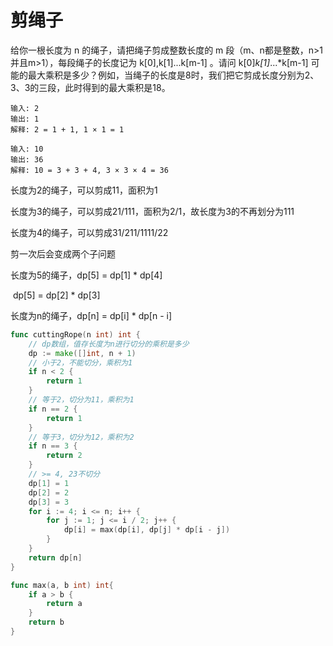 # 剪绳子

给你一根长度为 n 的绳子，请把绳子剪成整数长度的 m 段（m、n都是整数，n>1并且m>1），每段绳子的长度记为 k[0],k[1]...k[m-1] 。请问 k[0]*k[1]*...*k[m-1] 可能的最大乘积是多少？例如，当绳子的长度是8时，我们把它剪成长度分别为2、3、3的三段，此时得到的最大乘积是18。

```
输入: 2
输出: 1
解释: 2 = 1 + 1, 1 × 1 = 1
```

```
输入: 10
输出: 36
解释: 10 = 3 + 3 + 4, 3 × 3 × 4 = 36
```

长度为2的绳子，可以剪成11，面积为1

长度为3的绳子，可以剪成21/111，面积为2/1，故长度为3的不再划分为111

长度为4的绳子，可以剪成31/211/1111/22

剪一次后会变成两个子问题

长度为5的绳子，dp[5] = dp[1] * dp[4]

​                             dp[5] = dp[2] * dp[3]

长度为n的绳子，dp[n] = dp[i] * dp[n - i]

```go
func cuttingRope(n int) int {
    // dp数组，值存长度为n进行切分的乘积是多少
    dp := make([]int, n + 1)
    // 小于2，不能切分，乘积为1
    if n < 2 {
        return 1
    }
    // 等于2，切分为11，乘积为1
    if n == 2 {
        return 1
    }
    // 等于3，切分为12，乘积为2
    if n == 3 {
        return 2
    }
    // >= 4, 23不切分
    dp[1] = 1
    dp[2] = 2
    dp[3] = 3
    for i := 4; i <= n; i++ {
        for j := 1; j <= i / 2; j++ {
            dp[i] = max(dp[i], dp[j] * dp[i - j])
        }
    }
    return dp[n]
}

func max(a, b int) int{
	if a > b {
		return a
	}
	return b
}
```

